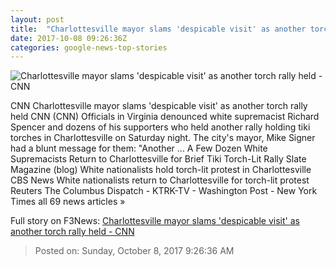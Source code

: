 ```yaml
---
layout: post
title:  "Charlottesville mayor slams 'despicable visit' as another torch rally held - CNN"
date: 2017-10-08 09:26:36Z
categories: google-news-top-stories
---
```


![Charlottesville mayor slams 'despicable visit' as another torch rally held - CNN](http://i2.cdn.cnn.com/cnnnext/dam/assets/170823131417-01-charlottesville-statue-robert-e-lee-super-tease.jpg)

CNN Charlottesville mayor slams 'despicable visit' as another torch rally held CNN (CNN) Officials in Virginia denounced white supremacist Richard Spencer and dozens of his supporters who held another rally holding tiki torches in Charlottesville on Saturday night. The city's mayor, Mike Signer had a blunt message for them: "Another ... A Few Dozen White Supremacists Return to Charlottesville for Brief Tiki Torch-Lit Rally Slate Magazine (blog) White nationalists hold torch-lit protest in Charlottesville CBS News White nationalists return to Charlottesville for torch-lit protest Reuters The Columbus Dispatch - KTRK-TV - Washington Post - New York Times all 69 news articles »


Full story on F3News: [Charlottesville mayor slams 'despicable visit' as another torch rally held - CNN](http://www.f3nws.com/n/XBrtkE)

> Posted on: Sunday, October 8, 2017 9:26:36 AM
